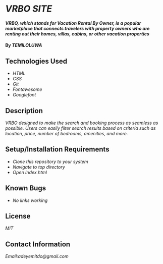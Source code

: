 # _VRBO SITE_

#### _VRBO, which stands for Vacation Rental By Owner, is a popular marketplace that connects travelers with property owners who are renting out their homes, villas, cabins, or other vacation properties_

#### By _**TEMILOLUWA**_

## Technologies Used

* _HTML_
* _CSS_
* _Git_
* _Fontawesome_
* _Googlefont_

## Description

_VRBO designed to make the search and booking process as seamless as possible. Users can easily filter search results based on criteria such as location, price, number of bedrooms, amenities, and more._

## Setup/Installation Requirements

* _Clone this repository to your system_
* _Navigate to top directory_
* _Open Index.html_

## Known Bugs

* _No links working_

## License

_MIT_

## Contact Information

_Email:adeyemitdo@gmail.com_